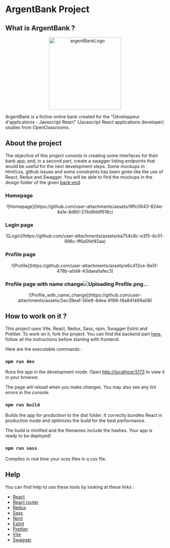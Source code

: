 # ArgentBank Project

## What is ArgentBank ?

<p align="center">
    <img width="228" alt="argentBankLogo" src="https://github.com/user-attachments/assets/d49a7252-c86c-4f11-9255-794f9cf18e8a">
</p>

ArgentBank is a fictive online bank created for the "Développeur d'applications - Javascript React" (Javascript React applications developer) studies from OpenClassrooms.

## About the project

The objective of this project consists in creating some interfaces for their bank app, and, in a second part, create a swagger listing endpoints that would be useful for the next development steps. Some mockups in html/css, github issues and some constraints has been given like the use of React, Redux and Swagger. You will be able to find the mockups in the design folder of the given [back-end](https://github.com/OpenClassrooms-Student-Center/Project-10-Bank-API).

### Homepage

<p align="center">
    ![Homepage](https://github.com/user-attachments/assets/9ffc0643-824e-4a1e-8d60-27bd9ddf618c)
</p>

### Login page

<p align="center">
    ![Login](https://github.com/user-attachments/assets/ea754c8c-e3f5-4c01-996c-ff6a5fef45aa)
</p>

### Profile page

<p align="center">
    ![Profile](https://github.com/user-attachments/assets/e6c412ce-8e5f-478b-a0d4-43daea1afec3)
</p>

### Profile page with name change![Uploading Profile.png…]()

<p align="center">
    ![Profile_with_name_change](https://github.com/user-attachments/assets/2ec39eaf-56e9-4dea-9199-f4a841469a08)
</p>

## How to work on it ?

This project uses Vite, React, Redux, Sass, npm, Swagger Eslint and Prettier. To work on it, fork the project. You can find the backend part [here](https://github.com/OpenClassrooms-Student-Center/Project-10-Bank-API), follow all the instructions before starting with frontend.

Here are the executable commands :

### `npm run dev`

Runs the app in the development mode.
Open [http://localhost:5173](http://localhost:5173) to view it in your browser.

The page will reload when you make changes.
You may also see any lint errors in the console.

### `npm run build`

Builds the app for production to the dist folder.
It correctly bundles React in production mode and optimizes the build for the best performance.

The build is minified and the filenames include the hashes.
Your app is ready to be deployed!

### `npm run sass`

Compiles in real time your scss files in a css file.

## Help

You can find help to use these tools by looking at these links :

- [React](https://react.dev)
- [React router](https://reactrouter.com/en/main)
- [Redux](https://redux.js.org/introduction/getting-started)
- [Sass](https://sass-lang.com/documentation/)
- [Npm](https://docs.npmjs.com)
- [Eslint](https://eslint.org/docs/latest/)
- [Prettier](https://prettier.io/docs/en/)
- [Vite](https://vitejs.dev/guide/)
- [Swagger](https://swagger.io/docs/)
